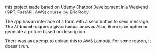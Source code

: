 this project made based on Udemy Chatbot Development in a Weekend (GPT, FastAPI, AWS) course, by Eric Roby.

The app has an interface of a form with a send button to send message. The AI-based response gives textual answer. Also, there is an option to generate a picture based on description.

There was an attempt to upload this to AWS Lambda. For some reason, it doesn't run.
